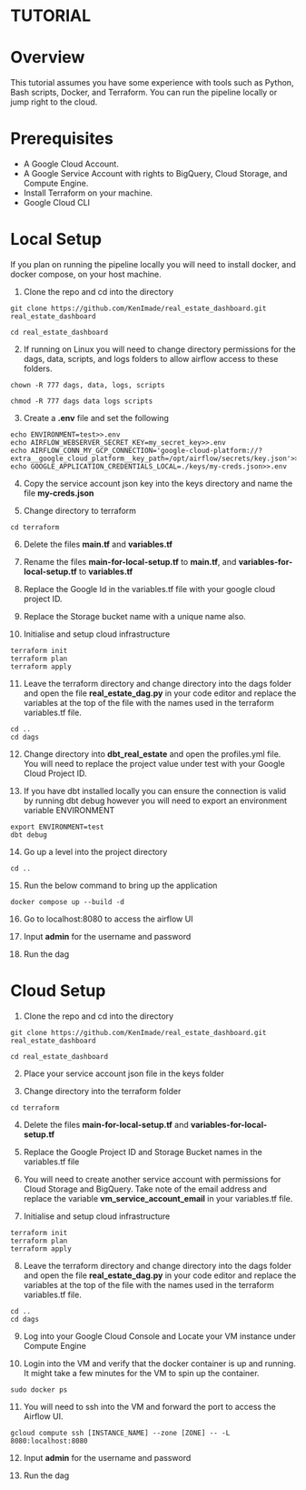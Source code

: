 # TUTORIAL

# Overview
This tutorial assumes you have some experience with tools such as Python, Bash scripts, Docker, and Terraform. 
You can run the pipeline locally or jump right to the cloud.

# Prerequisites
- A Google Cloud Account.
- A Google Service Account with rights to BigQuery, Cloud Storage, and Compute Engine.
- Install Terraform on your machine.
- Google Cloud CLI

# Local Setup
If you plan on running the pipeline locally you will need to install docker, and docker compose, on your 
host machine.

1. Clone the repo and cd into the directory
```
git clone https://github.com/KenImade/real_estate_dashboard.git real_estate_dashboard

cd real_estate_dashboard
```

2. If running on Linux you will need to change directory permissions for the dags, data, scripts, and logs folders
to allow airflow access to these folders.
```
chown -R 777 dags, data, logs, scripts

chmod -R 777 dags data logs scripts
```

3. Create a **.env** file and set the following
```
echo ENVIRONMENT=test>>.env
echo AIRFLOW_WEBSERVER_SECRET_KEY=my_secret_key>>.env
echo AIRFLOW_CONN_MY_GCP_CONNECTION='google-cloud-platform://?extra__google_cloud_platform__key_path=/opt/airflow/secrets/key.json'>>.env
echo GOOGLE_APPLICATION_CREDENTIALS_LOCAL=./keys/my-creds.json>>.env
```

4. Copy the service account json key into the keys directory and name the file **my-creds.json**

5. Change directory to terraform
```
cd terraform
```

6. Delete the files **main.tf** and **variables.tf**

7. Rename the files **main-for-local-setup.tf** to **main.tf**, and **variables-for-local-setup.tf** to **variables.tf**

8. Replace the Google Id in the variables.tf file with your google cloud project ID.

9. Replace the Storage bucket name with a unique name also.

10. Initialise and setup cloud infrastructure
```
terraform init
terraform plan
terraform apply
```

11. Leave the terraform directory and change directory into the dags folder and open the file **real_estate_dag.py** in your code editor
 and replace the variables at the top of the file with the names used in the terraform variables.tf file.
```
cd ..
cd dags
```
12. Change directory into **dbt_real_estate** and open the profiles.yml file. You will need to replace the project value under test with your Google Cloud Project ID.

13. If you have dbt installed locally you can ensure the connection is valid by running dbt debug however you will need to export an environment variable ENVIRONMENT
```
export ENVIRONMENT=test
dbt debug
```

14. Go up a level into the project directory
```
cd ..
```

15. Run the below command to bring up the application
```
docker compose up --build -d
```

16. Go to localhost:8080 to access the airflow UI

17. Input **admin** for the username and password

18. Run the dag


# Cloud Setup

1. Clone the repo and cd into the directory
```
git clone https://github.com/KenImade/real_estate_dashboard.git real_estate_dashboard

cd real_estate_dashboard
```

2. Place your service account json file in the keys folder

3. Change directory into the terraform folder
```
cd terraform
```
4. Delete the files **main-for-local-setup.tf** and **variables-for-local-setup.tf**

5. Replace the Google Project ID and Storage Bucket names in the variables.tf file

6. You will need to create another service account with permissions for Cloud Storage and BigQuery. Take note of the email address
and replace the variable **vm_service_account_email** in your variables.tf file.

7. Initialise and setup cloud infrastructure
```
terraform init
terraform plan
terraform apply
```
8. Leave the terraform directory and change directory into the dags folder and open the file **real_estate_dag.py** in your code editor
 and replace the variables at the top of the file with the names used in the terraform variables.tf file.
```
cd ..
cd dags
```
9. Log into your Google Cloud Console and Locate your VM instance under Compute Engine

10. Login into the VM and verify that the docker container is up and running. It might take a few minutes for the VM to spin up the container.
```
sudo docker ps
```
11. You will need to ssh into the VM and forward the port to access the Airflow UI.
```
gcloud compute ssh [INSTANCE_NAME] --zone [ZONE] -- -L 8080:localhost:8080
```
12. Input **admin** for the username and password

13. Run the dag